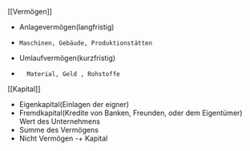 [[Vermögen]]
- Anlagevermögen(langfristig)
-     Maschinen, Gebäude, Produktionstätten
- Umlaufvermögen(kurzfristig)
-       Material, Geld , Rohstoffe
[[Kapital]]
- Eigenkapital(Einlagen der eigner)
- Fremdkapital(Kredite von Banken, Freunden, oder dem Eigentümer)
Wert des Unternehmens
- Summe des Vermögens
- Nicht Vermögen -+ Kapital
